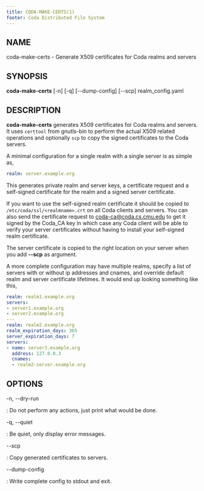 ```yaml
---
title: CODA-MAKE-CERTS(1)
footer: Coda Distributed File System
---
```


## NAME

coda-make-certs - Generate X509 certificates for Coda realms and servers

## SYNOPSIS

**coda-make-certs** [-n] [-q] [\-\-dump-config] [\-\-scp] realm\_config.yaml

## DESCRIPTION

**coda-make-certs** generates X509 certificates for Coda realms and servers. It
uses `certtool` from gnutls-bin to perform the actual X509 related operations
and optionally `scp` to copy the signed certificates to the Coda servers.

A minimal configuration for a single realm with a single server is as simple
as,

```yaml
realm: server.example.org
```

This generates private realm and server keys, a certificate request and a
self-signed certificate for the realm and a signed server certificate.

If you want to use the self-signed realm certificate it should be copied to
`/etc/coda/ssl/<realmname>.crt` on all Coda clients and servers. You can also
send the certificate request to <coda-ca@coda.cs.cmu.edu> to get it signed
by the Coda\_CA key in which case any Coda client will be able to verify your
server certificates without having to install your self-signed realm certificate.

The server certificate is copied to the right location on your server
when you add **--scp** as argument.

A more complete configuration may have multiple realms, specify a list of
servers with or without ip addresses and cnames, and override default realm
and server certificate lifetimes. It would end up looking something like this,

```yaml
realm: realm1.example.org
servers:
- server1.example.org
- server2.example.org
---
realm: realm2.example.org
realm_expiration_days: 365
server_expiration_days: 7
servers:
- name: server3.example.org
  address: 127.0.0.3
  cnames:
  - realm2-server.example.org
```

## OPTIONS

-n, \-\-dry-run

:   Do not perform any actions, just print what would be done.

-q, \-\-quiet

:   Be quiet, only display error messages.

\-\-scp

:   Copy generated certificates to servers.

\-\-dump-config

:   Write complete config to stdout and exit.
